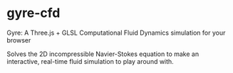 # gyre-cfd
Gyre: A Three.js + GLSL Computational Fluid Dynamics simulation for your browser

Solves the 2D incompressible Navier-Stokes equation to make an interactive, real-time fluid simulation to play around with.
